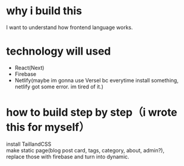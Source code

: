 # why i build this

I want to understand how frontend language works.

# technology will used

- React(Next)
- Firebase
- Netlify(maybe im gonna use Versel bc everytime install something, netlify got some error. im tired of it.)

# how to build step by step（i wrote this for myself）

install TaillandCSS<br>
make static page(blog post card, tags, category, about, admin?), <br>
replace those with firebase and turn into dynamic.<br>
